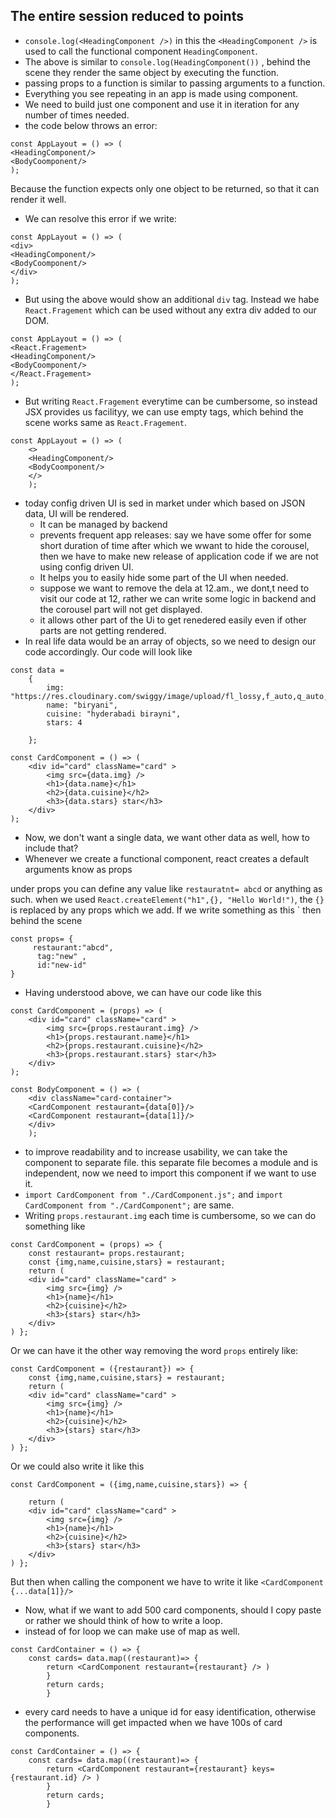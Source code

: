 ## The entire session reduced to points

- `console.log(<HeadingComponent />)` in this the `<HeadingComponent />` is used to call the functional component `HeadingComponent`. 
- The above is similar to `console.log(HeadingComponent())` , behind the scene they render the same object by executing the function.
- passing props to a function is similar to passing arguments to a function.
- Everything you see repeating in an app is made using component.
- We need to build just one component and use it in iteration for any number of times needed.
- the code below throws an error:
```
const AppLayout = () => (
<HeadingComponent/>
<BodyCoomponent/>
);
``` 
Because the function expects only one object to be returned, so that it can render it well.
- We can resolve this error if we write:
```
const AppLayout = () => (
<div>
<HeadingComponent/>
<BodyCoomponent/>
</div>
);
``` 
- But using the above would show an additional `div` tag. Instead we habe `React.Fragement` which can be used without any extra div added to our DOM.
```
const AppLayout = () => (
<React.Fragement>
<HeadingComponent/>
<BodyCoomponent/>
</React.Fragement>
);
``` 
- But writing `React.Fragement` everytime can be cumbersome, so instead JSX provides us facilityy, we can use empty tags, which behind the scene works same as `React.Fragement`.
```
const AppLayout = () => (
    <>
    <HeadingComponent/>
    <BodyCoomponent/>
    </>
    );
```
- today config driven UI is sed in market under which based on JSON data, UI will be rendered.
    - It can be managed by backend
    - prevents frequent app releases: say we have some offer for some short duration of time after which we wwant to hide the corousel, then we have to make new release of application code if we are not using config driven UI. 
    - It helps you to easily hide some part of the UI when needed.
    - suppose we want to remove the dela at 12.am., we dont,t need to visit our code at 12, rather we can write some logic in backend and the corousel part will not get displayed.
    - it allows other part of the Ui to get renedered easily even if other parts are not getting rendered.
- In real life data would be an array of objects, so we need to design our code accordingly. Our code will look like
```
const data = 
    {
        img: "https://res.cloudinary.com/swiggy/image/upload/fl_lossy,f_auto,q_auto,w_508,h_320,c_fill/dql3smhftlkjaqx2hjeb",
        name: "biryani",
        cuisine: "hyderabadi birayni",
        stars: 4

    };

const CardComponent = () => (
    <div id="card" className="card" >
        <img src={data.img} />
        <h1>{data.name}</h1>
        <h2>{data.cuisine}</h2>
        <h3>{data.stars} star</h3>
    </div>
);
```
- Now, we don't want a single data, we want other data as well, how to include that?
- Whenever we create a functional component, react creates a default arguments know as props

under props you can define any value like `restauratnt= abcd` or anything as such.
when we used `React.createElement("h1",{}, "Hello World!")`, the `{}` is replaced by any props which we add.
If we write something as this `<CardComponent restaurant="abcd" tag="new" id="new-id"/>
then behind the scene 
```
const props= {
     restaurant:"abcd",
      tag:"new" ,
      id:"new-id"
}
```
- Having understood above, we can have our code like this
```
const CardComponent = (props) => (
    <div id="card" className="card" >
        <img src={props.restaurant.img} />
        <h1>{props.restaurant.name}</h1>
        <h2>{props.restaurant.cuisine}</h2>
        <h3>{props.restaurant.stars} star</h3>
    </div>
);

const BodyComponent = () => (
    <div className="card-container">
    <CardComponent restaurant={data[0]}/>
    <CardComponent restaurant={data[1]}/>
    </div>
    );
```
- to improve readability and to increase usability, we can take the component to separate file. this separate file becomes a module and is independent, now we need to import this component if we want to use it.
- `import CardComponent from "./CardComponent.js";` and `import CardComponent from "./CardComponent";` are same.
- Writing `props.restaurant.img` each time is cumbersome, so we can do something like
```
const CardComponent = (props) => {
    const restaurant= props.restaurant;
    const {img,name,cuisine,stars} = restaurant;
    return (
    <div id="card" className="card" >
        <img src={img} />
        <h1>{name}</h1>
        <h2>{cuisine}</h2>
        <h3>{stars} star</h3>
    </div>
) };
```
Or we can have it the other way removing the word `props` entirely like:
```
const CardComponent = ({restaurant}) => {
    const {img,name,cuisine,stars} = restaurant;
    return (
    <div id="card" className="card" >
        <img src={img} />
        <h1>{name}</h1>
        <h2>{cuisine}</h2>
        <h3>{stars} star</h3>
    </div>
) };
```
Or we could also write it like this

```
const CardComponent = ({img,name,cuisine,stars}) => {

    return (
    <div id="card" className="card" >
        <img src={img} />
        <h1>{name}</h1>
        <h2>{cuisine}</h2>
        <h3>{stars} star</h3>
    </div>
) };
```
But then when calling the component we have to write it like `<CardComponent {...data[1]}/>`
- Now, what if we want to add 500 card components, should I copy paste or rather we should think of how to write a loop.
- instead of for loop we can make use of map as well.
```
const CardContainer = () => {
    const cards= data.map((restaurant)=> {
        return <CardComponent restaurant={restaurant} /> )
        }
        return cards;
        }
```
- every card needs to have a unique id for easy identification, otherwise the performance will get impacted when we have 100s of card components.

```
const CardContainer = () => {
    const cards= data.map((restaurant)=> {
        return <CardComponent restaurant={restaurant} keys={restaurant.id} /> )
        }
        return cards;
        }
```




